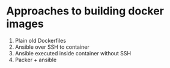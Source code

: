 # Approaches to building docker images

1. Plain old Dockerfiles
1. Ansible over SSH to container
1. Ansible executed inside container without SSH
1. Packer + ansible
